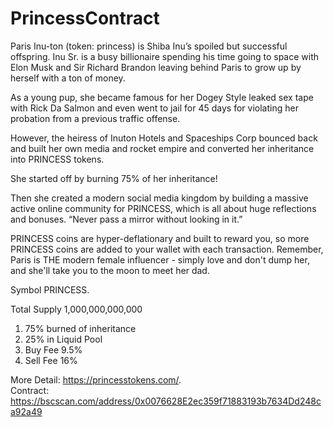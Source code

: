 # PrincessContract



Paris Inu-ton (token: princess) is Shiba Inu’s spoiled but successful offspring. Inu Sr. is a busy billionaire spending his time going to space with Elon Musk and Sir Richard Brandon leaving behind Paris to grow up by herself with a ton of money.

As a young pup, she became famous for her Dogey Style leaked sex tape with Rick Da Salmon and even went to jail for 45 days for violating her probation from a previous traffic offense.

However, the heiress of Inuton Hotels and Spaceships Corp bounced back and built her own media and rocket empire and converted her inheritance into PRINCESS tokens.

She started off by burning 75% of her inheritance!

Then she created a modern social media kingdom by building a massive active online community for PRINCESS, which is all about huge reflections and bonuses. “Never pass a mirror without looking in it.”

PRINCESS coins are hyper-deflationary and built to reward you, so more PRINCESS coins are added to your wallet with each transaction. Remember, Paris is THE modern female influencer - simply love and don't dump her, and she'll take you to the moon to meet her dad.


Symbol PRINCESS. 

Total Supply
1,000,000,000,000

1. 75% burned of inheritance
2. 25% in Liquid Pool
3. Buy Fee 9.5%
4. Sell Fee 16%

More Detail: https://princesstokens.com/.  
Contract: https://bscscan.com/address/0x0076628E2ec359f71883193b7634Dd248ca92a49
